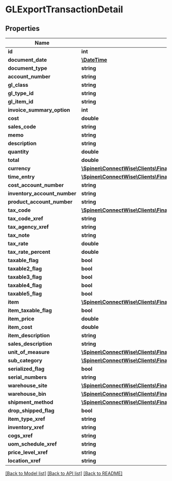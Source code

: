 # GLExportTransactionDetail

## Properties
Name | Type | Description | Notes
------------ | ------------- | ------------- | -------------
**id** | **int** |  | [optional] 
**document_date** | [**\DateTime**](\DateTime.md) |  | [optional] 
**document_type** | **string** |  | [optional] 
**account_number** | **string** |  | [optional] 
**gl_class** | **string** |  | [optional] 
**gl_type_id** | **string** |  | [optional] 
**gl_item_id** | **string** |  | [optional] 
**invoice_summary_option** | **int** |  | [optional] 
**cost** | **double** |  | [optional] 
**sales_code** | **string** |  | [optional] 
**memo** | **string** |  | [optional] 
**description** | **string** |  | [optional] 
**quantity** | **double** |  | [optional] 
**total** | **double** |  | [optional] 
**currency** | [**\Spinen\ConnectWise\Clients\Finance\Model\CurrencyReference**](CurrencyReference.md) |  | [optional] 
**time_entry** | [**\Spinen\ConnectWise\Clients\Finance\Model\TimeEntryReference**](TimeEntryReference.md) |  | [optional] 
**cost_account_number** | **string** |  | [optional] 
**inventory_account_number** | **string** |  | [optional] 
**product_account_number** | **string** |  | [optional] 
**tax_code** | [**\Spinen\ConnectWise\Clients\Finance\Model\TaxCodeReference**](TaxCodeReference.md) |  | [optional] 
**tax_code_xref** | **string** |  | [optional] 
**tax_agency_xref** | **string** |  | [optional] 
**tax_note** | **string** |  | [optional] 
**tax_rate** | **double** |  | [optional] 
**tax_rate_percent** | **double** |  | [optional] 
**taxable_flag** | **bool** |  | [optional] 
**taxable2_flag** | **bool** |  | [optional] 
**taxable3_flag** | **bool** |  | [optional] 
**taxable4_flag** | **bool** |  | [optional] 
**taxable5_flag** | **bool** |  | [optional] 
**item** | [**\Spinen\ConnectWise\Clients\Finance\Model\IvItemReference**](IvItemReference.md) |  | [optional] 
**item_taxable_flag** | **bool** |  | [optional] 
**item_price** | **double** |  | [optional] 
**item_cost** | **double** |  | [optional] 
**item_description** | **string** |  | [optional] 
**sales_description** | **string** |  | [optional] 
**unit_of_measure** | [**\Spinen\ConnectWise\Clients\Finance\Model\UnitOfMeasureReference**](UnitOfMeasureReference.md) |  | [optional] 
**sub_category** | [**\Spinen\ConnectWise\Clients\Finance\Model\ProductSubCategoryReference**](ProductSubCategoryReference.md) |  | [optional] 
**serialized_flag** | **bool** |  | [optional] 
**serial_numbers** | **string** |  | [optional] 
**warehouse_site** | [**\Spinen\ConnectWise\Clients\Finance\Model\SiteReference**](SiteReference.md) |  | [optional] 
**warehouse_bin** | [**\Spinen\ConnectWise\Clients\Finance\Model\WarehouseBinReference**](WarehouseBinReference.md) |  | [optional] 
**shipment_method** | [**\Spinen\ConnectWise\Clients\Finance\Model\ShipmentMethodReference**](ShipmentMethodReference.md) |  | [optional] 
**drop_shipped_flag** | **bool** |  | [optional] 
**item_type_xref** | **string** |  | [optional] 
**inventory_xref** | **string** |  | [optional] 
**cogs_xref** | **string** |  | [optional] 
**uom_schedule_xref** | **string** |  | [optional] 
**price_level_xref** | **string** |  | [optional] 
**location_xref** | **string** |  | [optional] 

[[Back to Model list]](../README.md#documentation-for-models) [[Back to API list]](../README.md#documentation-for-api-endpoints) [[Back to README]](../README.md)


